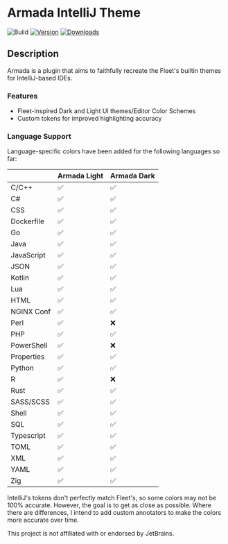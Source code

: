 # Armada IntelliJ Theme

![Build](https://github.com/DavidSeptimus/armada-theme-intellij-plugin/workflows/Build/badge.svg)
[![Version](https://img.shields.io/jetbrains/plugin/v/26844-armada-theme.svg)](https://plugins.jetbrains.com/plugin/26844-armada-theme)
[![Downloads](https://img.shields.io/jetbrains/plugin/d/26844-armada-theme.svg)](https://plugins.jetbrains.com/plugin/26844-armada-theme)

## Description

<!-- Plugin description -->
Armada is a plugin that aims to faithfully recreate the Fleet's builtin themes for IntelliJ-based IDEs.

### Features

- Fleet-inspired Dark and Light UI themes/Editor Color Schemes
- Custom tokens for improved highlighting accuracy

### Language Support

Language-specific colors have been added for the following languages so far:

|            | Armada Light | Armada Dark |
|------------|--------------|-------------|
| C/C++      | ✅            | ✅           |
| C#         | ✅            | ✅           |
| CSS        | ✅            | ✅           |
| Dockerfile | ✅            | ✅           |
| Go         | ✅            | ✅           |
| Java       | ✅            | ✅           |
| JavaScript | ✅            | ✅           |
| JSON       | ✅            | ✅           |
| Kotlin     | ✅            | ✅           |
| Lua        | ✅            | ✅           |
| HTML       | ✅            | ✅           |
| NGINX Conf | ✅            | ✅           |
| Perl       | ✅            | ❌           |
| PHP        | ✅            | ✅           |
| PowerShell | ✅            | ❌           |
| Properties | ✅            | ✅           |
| Python     | ✅            | ✅           |
| R          | ✅            | ❌           |
| Rust       | ✅            | ✅           |
| SASS/SCSS  | ✅            | ✅           |
| Shell      | ✅            | ✅           |
| SQL        | ✅            | ✅           |
| Typescript | ✅            | ✅           |
| TOML       | ✅            | ✅           |
| XML        | ✅            | ✅           |
| YAML       | ✅            | ✅           |
| Zig        | ✅            | ✅           |

<!-- Plugin description end -->

IntelliJ's tokens don't perfectly match Fleet's, so some colors may not be 100% accurate. However, the goal is to get as
close as possible.
Where there are differences, I intend to add custom annotators to make the colors more accurate over time.

This project is not affiliated with or endorsed by JetBrains.

